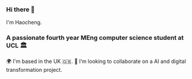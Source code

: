 ### Hi there 👋

I'm Haocheng.

<h3>A passionate fourth year MEng computer science student at UCL 🏛️</h3>

🌍 I'm based in the UK 🇬🇧.
👯 I’m looking to collaborate on a AI and digital transformation project. 


<!--
**hlin863/hlin863** is a ✨ _special_ ✨ repository because its `README.md` (this file) appears on your GitHub profile.

Here are some ideas to get you started:

- 🔭 I’m currently working on ...
- 🌱 I’m currently learning ...
- 👯 I’m looking to collaborate on ...
- 🤔 I’m looking for help with ...
- 💬 Ask me about ...
- 📫 How to reach me: ...
- 😄 Pronouns: ...
- ⚡ Fun fact: ...
-->
